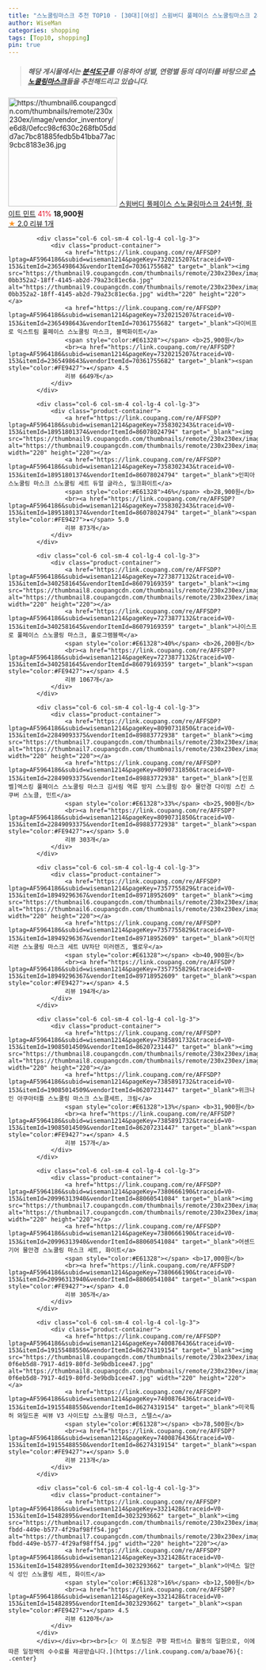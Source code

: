 ```yaml
---
title: "스노쿨링마스크 추천 TOP10 - [30대][여성] 스윔버디 풀페이스 스노쿨링마스크 24년형, 화이트 민트"
author: WiseMan
categories: shopping
tags: [Top10, shopping]
pin: true
---
```


> ##### 해당 게시물에서는 [**분석도구**](https://itemscout.io/)를 이용하여 **성별**, **연령별** 등의 데이터를 바탕으로 [**스노쿨링마스크**](https://link.coupang.com/a/baae76)들을 추천해드리고 있습니다.
<div class="container"><div class="row">
            <div class="col-6 col-sm-4 col-lg-4 col-lg-3">
                <div class="product-container">
                    <a href="https://link.coupang.com/re/AFFSDP?lptag=AF5964186&subid=wiseman1214&pageKey=8231415295&traceid=V0-153&itemId=23691360830&vendorItemId=90716505004" target="_blank"><img src="https://thumbnail6.coupangcdn.com/thumbnails/remote/230x230ex/image/vendor_inventory/e6d8/0efcc98cf630c268fb05ddd7ac7bc81885fedb5b41bba77ac9cbc8183e36.jpg" alt="https://thumbnail6.coupangcdn.com/thumbnails/remote/230x230ex/image/vendor_inventory/e6d8/0efcc98cf630c268fb05ddd7ac7bc81885fedb5b41bba77ac9cbc8183e36.jpg" width="220" height="220"></a>
                    <a href="https://link.coupang.com/re/AFFSDP?lptag=AF5964186&subid=wiseman1214&pageKey=8231415295&traceid=V0-153&itemId=23691360830&vendorItemId=90716505004" target="_blank">스윔버디 풀페이스 스노쿨링마스크 24년형, 화이트 민트</a>
                    <span style="color:#E61328">41%</span> <b>18,900원</b>
                    <br><a href="https://link.coupang.com/re/AFFSDP?lptag=AF5964186&subid=wiseman1214&pageKey=8231415295&traceid=V0-153&itemId=23691360830&vendorItemId=90716505004" target="_blank"><span style="color:#FE9427">★</span> 2.0
                    리뷰 1개</a>
                </div>
            </div>
            
            <div class="col-6 col-sm-4 col-lg-4 col-lg-3">
                <div class="product-container">
                    <a href="https://link.coupang.com/re/AFFSDP?lptag=AF5964186&subid=wiseman1214&pageKey=7320215207&traceid=V0-153&itemId=2365498643&vendorItemId=70361755682" target="_blank"><img src="https://thumbnail9.coupangcdn.com/thumbnails/remote/230x230ex/image/retail/images/644695612119144-0bb352a2-18ff-4145-ab2d-79a23c81ec6a.jpg" alt="https://thumbnail9.coupangcdn.com/thumbnails/remote/230x230ex/image/retail/images/644695612119144-0bb352a2-18ff-4145-ab2d-79a23c81ec6a.jpg" width="220" height="220"></a>
                    <a href="https://link.coupang.com/re/AFFSDP?lptag=AF5964186&subid=wiseman1214&pageKey=7320215207&traceid=V0-153&itemId=2365498643&vendorItemId=70361755682" target="_blank">다이비프로 익스트림 풀페이스 스노쿨링 마스크, 블랙화이트</a>
                    <span style="color:#E61328"></span> <b>25,900원</b>
                    <br><a href="https://link.coupang.com/re/AFFSDP?lptag=AF5964186&subid=wiseman1214&pageKey=7320215207&traceid=V0-153&itemId=2365498643&vendorItemId=70361755682" target="_blank"><span style="color:#FE9427">★</span> 4.5
                    리뷰 6649개</a>
                </div>
            </div>
            
            <div class="col-6 col-sm-4 col-lg-4 col-lg-3">
                <div class="product-container">
                    <a href="https://link.coupang.com/re/AFFSDP?lptag=AF5964186&subid=wiseman1214&pageKey=7358302343&traceid=V0-153&itemId=18951801374&vendorItemId=86078024794" target="_blank"><img src="https://thumbnail9.coupangcdn.com/thumbnails/remote/230x230ex/image/vendor_inventory/98e4/e0d603379c01d9d000a0bd903856364562c87c2be9f7d5b8f405932de672.jpg" alt="https://thumbnail9.coupangcdn.com/thumbnails/remote/230x230ex/image/vendor_inventory/98e4/e0d603379c01d9d000a0bd903856364562c87c2be9f7d5b8f405932de672.jpg" width="220" height="220"></a>
                    <a href="https://link.coupang.com/re/AFFSDP?lptag=AF5964186&subid=wiseman1214&pageKey=7358302343&traceid=V0-153&itemId=18951801374&vendorItemId=86078024794" target="_blank">인피아 스노쿨링 마스크 스노쿨링 세트 듀얼 글라스, 밀크화이트</a>
                    <span style="color:#E61328">46%</span> <b>28,900원</b>
                    <br><a href="https://link.coupang.com/re/AFFSDP?lptag=AF5964186&subid=wiseman1214&pageKey=7358302343&traceid=V0-153&itemId=18951801374&vendorItemId=86078024794" target="_blank"><span style="color:#FE9427">★</span> 5.0
                    리뷰 873개</a>
                </div>
            </div>
            
            <div class="col-6 col-sm-4 col-lg-4 col-lg-3">
                <div class="product-container">
                    <a href="https://link.coupang.com/re/AFFSDP?lptag=AF5964186&subid=wiseman1214&pageKey=7273877132&traceid=V0-153&itemId=3402581645&vendorItemId=86079169359" target="_blank"><img src="https://thumbnail8.coupangcdn.com/thumbnails/remote/230x230ex/image/vendor_inventory/d44a/2d7d56e6be6f706637ba4616f940efd54b1ed488fcac1e516c5d191d7384.jpg" alt="https://thumbnail8.coupangcdn.com/thumbnails/remote/230x230ex/image/vendor_inventory/d44a/2d7d56e6be6f706637ba4616f940efd54b1ed488fcac1e516c5d191d7384.jpg" width="220" height="220"></a>
                    <a href="https://link.coupang.com/re/AFFSDP?lptag=AF5964186&subid=wiseman1214&pageKey=7273877132&traceid=V0-153&itemId=3402581645&vendorItemId=86079169359" target="_blank">나이스프로 풀페이스 스노쿨링 마스크, 홀로그램블랙</a>
                    <span style="color:#E61328">40%</span> <b>26,200원</b>
                    <br><a href="https://link.coupang.com/re/AFFSDP?lptag=AF5964186&subid=wiseman1214&pageKey=7273877132&traceid=V0-153&itemId=3402581645&vendorItemId=86079169359" target="_blank"><span style="color:#FE9427">★</span> 4.5
                    리뷰 1067개</a>
                </div>
            </div>
            
            <div class="col-6 col-sm-4 col-lg-4 col-lg-3">
                <div class="product-container">
                    <a href="https://link.coupang.com/re/AFFSDP?lptag=AF5964186&subid=wiseman1214&pageKey=8090731850&traceid=V0-153&itemId=22849093375&vendorItemId=89883772938" target="_blank"><img src="https://thumbnail7.coupangcdn.com/thumbnails/remote/230x230ex/image/vendor_inventory/092a/f970264dc202c6c191dabc08b311a54fba38af1f63cae67dc80134324841.jpg" alt="https://thumbnail7.coupangcdn.com/thumbnails/remote/230x230ex/image/vendor_inventory/092a/f970264dc202c6c191dabc08b311a54fba38af1f63cae67dc80134324841.jpg" width="220" height="220"></a>
                    <a href="https://link.coupang.com/re/AFFSDP?lptag=AF5964186&subid=wiseman1214&pageKey=8090731850&traceid=V0-153&itemId=22849093375&vendorItemId=89883772938" target="_blank">[인포벨]엑스킹 풀페이스 스노쿨링 마스크 김서림 역류 방지 스노클링 잠수 물안경 다이빙 스킨 스쿠버 스노클, 민트</a>
                    <span style="color:#E61328">33%</span> <b>25,900원</b>
                    <br><a href="https://link.coupang.com/re/AFFSDP?lptag=AF5964186&subid=wiseman1214&pageKey=8090731850&traceid=V0-153&itemId=22849093375&vendorItemId=89883772938" target="_blank"><span style="color:#FE9427">★</span> 5.0
                    리뷰 303개</a>
                </div>
            </div>
            
            <div class="col-6 col-sm-4 col-lg-4 col-lg-3">
                <div class="product-container">
                    <a href="https://link.coupang.com/re/AFFSDP?lptag=AF5964186&subid=wiseman1214&pageKey=7357755829&traceid=V0-153&itemId=18949296367&vendorItemId=89718952609" target="_blank"><img src="https://thumbnail6.coupangcdn.com/thumbnails/remote/230x230ex/image/vendor_inventory/2c0d/62d0d0ca7a344e67894a046e99d5b00086d834dbbb9bfd64cfab93c8e8bc.png" alt="https://thumbnail6.coupangcdn.com/thumbnails/remote/230x230ex/image/vendor_inventory/2c0d/62d0d0ca7a344e67894a046e99d5b00086d834dbbb9bfd64cfab93c8e8bc.png" width="220" height="220"></a>
                    <a href="https://link.coupang.com/re/AFFSDP?lptag=AF5964186&subid=wiseman1214&pageKey=7357755829&traceid=V0-153&itemId=18949296367&vendorItemId=89718952609" target="_blank">이치언리븐 스노쿨링 마스크 세트 UV차단 미러렌즈, 옐로우</a>
                    <span style="color:#E61328"></span> <b>40,900원</b>
                    <br><a href="https://link.coupang.com/re/AFFSDP?lptag=AF5964186&subid=wiseman1214&pageKey=7357755829&traceid=V0-153&itemId=18949296367&vendorItemId=89718952609" target="_blank"><span style="color:#FE9427">★</span> 4.5
                    리뷰 194개</a>
                </div>
            </div>
            
            <div class="col-6 col-sm-4 col-lg-4 col-lg-3">
                <div class="product-container">
                    <a href="https://link.coupang.com/re/AFFSDP?lptag=AF5964186&subid=wiseman1214&pageKey=7385891732&traceid=V0-153&itemId=19085014509&vendorItemId=86207231447" target="_blank"><img src="https://thumbnail8.coupangcdn.com/thumbnails/remote/230x230ex/image/vendor_inventory/33ca/f91950fb791188f87793325e7e18a2e9d08eff1b98e7c4064408438c03ca.jpg" alt="https://thumbnail8.coupangcdn.com/thumbnails/remote/230x230ex/image/vendor_inventory/33ca/f91950fb791188f87793325e7e18a2e9d08eff1b98e7c4064408438c03ca.jpg" width="220" height="220"></a>
                    <a href="https://link.coupang.com/re/AFFSDP?lptag=AF5964186&subid=wiseman1214&pageKey=7385891732&traceid=V0-153&itemId=19085014509&vendorItemId=86207231447" target="_blank">위크나인 아쿠아터틀 스노쿨링 마스크 스노클세트, 크림</a>
                    <span style="color:#E61328">13%</span> <b>31,900원</b>
                    <br><a href="https://link.coupang.com/re/AFFSDP?lptag=AF5964186&subid=wiseman1214&pageKey=7385891732&traceid=V0-153&itemId=19085014509&vendorItemId=86207231447" target="_blank"><span style="color:#FE9427">★</span> 4.5
                    리뷰 157개</a>
                </div>
            </div>
            
            <div class="col-6 col-sm-4 col-lg-4 col-lg-3">
                <div class="product-container">
                    <a href="https://link.coupang.com/re/AFFSDP?lptag=AF5964186&subid=wiseman1214&pageKey=7380666190&traceid=V0-153&itemId=20996313940&vendorItemId=88060541084" target="_blank"><img src="https://thumbnail7.coupangcdn.com/thumbnails/remote/230x230ex/image/vendor_inventory/c805/c23b418e3b9438f6e29af0d0762c6b3f77406ac2e6cb0160fc48ed8d8d04.png" alt="https://thumbnail7.coupangcdn.com/thumbnails/remote/230x230ex/image/vendor_inventory/c805/c23b418e3b9438f6e29af0d0762c6b3f77406ac2e6cb0160fc48ed8d8d04.png" width="220" height="220"></a>
                    <a href="https://link.coupang.com/re/AFFSDP?lptag=AF5964186&subid=wiseman1214&pageKey=7380666190&traceid=V0-153&itemId=20996313940&vendorItemId=88060541084" target="_blank">어센드기어 물안경 스노쿨링 마스크 세트, 화이트</a>
                    <span style="color:#E61328"></span> <b>17,000원</b>
                    <br><a href="https://link.coupang.com/re/AFFSDP?lptag=AF5964186&subid=wiseman1214&pageKey=7380666190&traceid=V0-153&itemId=20996313940&vendorItemId=88060541084" target="_blank"><span style="color:#FE9427">★</span> 4.0
                    리뷰 305개</a>
                </div>
            </div>
            
            <div class="col-6 col-sm-4 col-lg-4 col-lg-3">
                <div class="product-container">
                    <a href="https://link.coupang.com/re/AFFSDP?lptag=AF5964186&subid=wiseman1214&pageKey=7400876436&traceid=V0-153&itemId=19155488550&vendorItemId=86274319154" target="_blank"><img src="https://thumbnail8.coupangcdn.com/thumbnails/remote/230x230ex/image/retail/images/4913673127163694-0f6eb5d8-7917-4d19-80fd-3e9bdb1cee47.jpg" alt="https://thumbnail8.coupangcdn.com/thumbnails/remote/230x230ex/image/retail/images/4913673127163694-0f6eb5d8-7917-4d19-80fd-3e9bdb1cee47.jpg" width="220" height="220"></a>
                    <a href="https://link.coupang.com/re/AFFSDP?lptag=AF5964186&subid=wiseman1214&pageKey=7400876436&traceid=V0-153&itemId=19155488550&vendorItemId=86274319154" target="_blank">미국특허 와일드혼 씨뷰 V3 사이드탑 스노쿨링 마스크, 스텔스</a>
                    <span style="color:#E61328"></span> <b>78,500원</b>
                    <br><a href="https://link.coupang.com/re/AFFSDP?lptag=AF5964186&subid=wiseman1214&pageKey=7400876436&traceid=V0-153&itemId=19155488550&vendorItemId=86274319154" target="_blank"><span style="color:#FE9427">★</span> 5.0
                    리뷰 213개</a>
                </div>
            </div>
            
            <div class="col-6 col-sm-4 col-lg-4 col-lg-3">
                <div class="product-container">
                    <a href="https://link.coupang.com/re/AFFSDP?lptag=AF5964186&subid=wiseman1214&pageKey=3321428&traceid=V0-153&itemId=15482895&vendorItemId=3023293662" target="_blank"><img src="https://thumbnail7.coupangcdn.com/thumbnails/remote/230x230ex/image/vendor_inventory/images/2017/05/23/9/9/23af8abf-fbdd-449e-b577-4f29af98ff54.jpg" alt="https://thumbnail7.coupangcdn.com/thumbnails/remote/230x230ex/image/vendor_inventory/images/2017/05/23/9/9/23af8abf-fbdd-449e-b577-4f29af98ff54.jpg" width="220" height="220"></a>
                    <a href="https://link.coupang.com/re/AFFSDP?lptag=AF5964186&subid=wiseman1214&pageKey=3321428&traceid=V0-153&itemId=15482895&vendorItemId=3023293662" target="_blank">아넥스 일안식 성인 스노쿨링 세트, 화이트</a>
                    <span style="color:#E61328">16%</span> <b>12,500원</b>
                    <br><a href="https://link.coupang.com/re/AFFSDP?lptag=AF5964186&subid=wiseman1214&pageKey=3321428&traceid=V0-153&itemId=15482895&vendorItemId=3023293662" target="_blank"><span style="color:#FE9427">★</span> 4.5
                    리뷰 6120개</a>
                </div>
            </div>
            </div></div><br><br>[👉 이 포스팅은 쿠팡 파트너스 활동의 일환으로, 이에 따른 일정액의 수수료를 제공받습니다.](https://link.coupang.com/a/baae76){: .center}